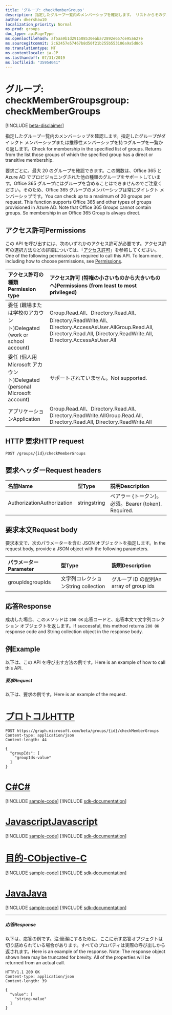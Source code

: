 ```yaml
---
title: 'グループ: checkMemberGroups'
description: 指定したグループ一覧内のメンバーシップを確認します。 リストからそのグループを返します。
author: dkershaw10
localization_priority: Normal
ms.prod: groups
doc_type: apiPageType
ms.openlocfilehash: af5aa9b1d291508530eaba72892e657ce95a627e
ms.sourcegitcommit: 2c62457e57467b8d50f21b255b553106a9a5d8d6
ms.translationtype: MT
ms.contentlocale: ja-JP
ms.lasthandoff: 07/31/2019
ms.locfileid: "35954041"
---
```

# <a name="group-checkmembergroups"></a><span data-ttu-id="191d7-104">グループ: checkMemberGroups</span><span class="sxs-lookup"><span data-stu-id="191d7-104">group: checkMemberGroups</span></span>

[!INCLUDE [beta-disclaimer](../../includes/beta-disclaimer.md)]

<span data-ttu-id="191d7-p102">指定したグループ一覧内のメンバーシップを確認します。指定したグループがダイレクト メンバーシップまたは推移性メンバーシップを持つグループを一覧から返します。</span><span class="sxs-lookup"><span data-stu-id="191d7-p102">Check for membership in the specified list of groups. Returns from the list those groups of which the specified group has a direct or transitive membership.</span></span>

<span data-ttu-id="191d7-p103">要求ごとに、最大 20 のグループを確認できます。この関数は、Office 365 と Azure AD でプロビジョニングされた他の種類のグループをサポートしています。Office 365 グループにはグループを含めることはできませんのでご注意ください。そのため、Office 365 グループのメンバーシップは常にダイレクト メンバーシップです。</span><span class="sxs-lookup"><span data-stu-id="191d7-p103">You can check up to a maximum of 20 groups per request. This function supports Office 365 and other types of groups provisioned in Azure AD. Note that Office 365 Groups cannot contain groups. So membership in an Office 365 Group is always direct.</span></span>

## <a name="permissions"></a><span data-ttu-id="191d7-111">アクセス許可</span><span class="sxs-lookup"><span data-stu-id="191d7-111">Permissions</span></span>

<span data-ttu-id="191d7-p104">この API を呼び出すには、次のいずれかのアクセス許可が必要です。アクセス許可の選択方法などの詳細については、「[アクセス許可](/graph/permissions-reference)」を参照してください。</span><span class="sxs-lookup"><span data-stu-id="191d7-p104">One of the following permissions is required to call this API. To learn more, including how to choose permissions, see [Permissions](/graph/permissions-reference).</span></span>

| <span data-ttu-id="191d7-114">アクセス許可の種類</span><span class="sxs-lookup"><span data-stu-id="191d7-114">Permission type</span></span>                        | <span data-ttu-id="191d7-115">アクセス許可 (特権の小さいものから大きいものへ)</span><span class="sxs-lookup"><span data-stu-id="191d7-115">Permissions (from least to most privileged)</span></span>                                                 |
| :------------------------------------- | :------------------------------------------------------------------------------------------ |
| <span data-ttu-id="191d7-116">委任 (職場または学校のアカウント)</span><span class="sxs-lookup"><span data-stu-id="191d7-116">Delegated (work or school account)</span></span>     | <span data-ttu-id="191d7-117">Group.Read.All、Directory.Read.All、Directory.ReadWrite.All、Directory.AccessAsUser.All</span><span class="sxs-lookup"><span data-stu-id="191d7-117">Group.Read.All, Directory.Read.All, Directory.ReadWrite.All, Directory.AccessAsUser.All</span></span> |
| <span data-ttu-id="191d7-118">委任 (個人用 Microsoft アカウント)</span><span class="sxs-lookup"><span data-stu-id="191d7-118">Delegated (personal Microsoft account)</span></span> | <span data-ttu-id="191d7-119">サポートされていません。</span><span class="sxs-lookup"><span data-stu-id="191d7-119">Not supported.</span></span>                                                                              |
| <span data-ttu-id="191d7-120">アプリケーション</span><span class="sxs-lookup"><span data-stu-id="191d7-120">Application</span></span>                            | <span data-ttu-id="191d7-121">Group.Read.All、Directory.Read.All、Directory.ReadWrite.All</span><span class="sxs-lookup"><span data-stu-id="191d7-121">Group.Read.All, Directory.Read.All, Directory.ReadWrite.All</span></span>                             |

## <a name="http-request"></a><span data-ttu-id="191d7-122">HTTP 要求</span><span class="sxs-lookup"><span data-stu-id="191d7-122">HTTP request</span></span>

<!-- { "blockType": "ignored" } -->

```http
POST /groups/{id}/checkMemberGroups
```

## <a name="request-headers"></a><span data-ttu-id="191d7-123">要求ヘッダー</span><span class="sxs-lookup"><span data-stu-id="191d7-123">Request headers</span></span>

| <span data-ttu-id="191d7-124">名前</span><span class="sxs-lookup"><span data-stu-id="191d7-124">Name</span></span>          | <span data-ttu-id="191d7-125">型</span><span class="sxs-lookup"><span data-stu-id="191d7-125">Type</span></span>   | <span data-ttu-id="191d7-126">説明</span><span class="sxs-lookup"><span data-stu-id="191d7-126">Description</span></span>               |
| :------------ | :----- | :------------------------ |
| <span data-ttu-id="191d7-127">Authorization</span><span class="sxs-lookup"><span data-stu-id="191d7-127">Authorization</span></span> | <span data-ttu-id="191d7-128">string</span><span class="sxs-lookup"><span data-stu-id="191d7-128">string</span></span> | <span data-ttu-id="191d7-p105">ベアラー {トークン}。必須。</span><span class="sxs-lookup"><span data-stu-id="191d7-p105">Bearer {token}. Required.</span></span> |

## <a name="request-body"></a><span data-ttu-id="191d7-131">要求本文</span><span class="sxs-lookup"><span data-stu-id="191d7-131">Request body</span></span>

<span data-ttu-id="191d7-132">要求本文で、次のパラメーターを含む JSON オブジェクトを指定します。</span><span class="sxs-lookup"><span data-stu-id="191d7-132">In the request body, provide a JSON object with the following parameters.</span></span>

| <span data-ttu-id="191d7-133">パラメーター</span><span class="sxs-lookup"><span data-stu-id="191d7-133">Parameter</span></span> | <span data-ttu-id="191d7-134">型</span><span class="sxs-lookup"><span data-stu-id="191d7-134">Type</span></span>   | <span data-ttu-id="191d7-135">説明</span><span class="sxs-lookup"><span data-stu-id="191d7-135">Description</span></span>           |
| :-------- | :----- | :-------------------- |
| <span data-ttu-id="191d7-136">groupIds</span><span class="sxs-lookup"><span data-stu-id="191d7-136">groupIds</span></span>  | <span data-ttu-id="191d7-137">文字列コレクション</span><span class="sxs-lookup"><span data-stu-id="191d7-137">String collection</span></span> | <span data-ttu-id="191d7-138">グループ ID の配列</span><span class="sxs-lookup"><span data-stu-id="191d7-138">An array of group ids</span></span> |

## <a name="response"></a><span data-ttu-id="191d7-139">応答</span><span class="sxs-lookup"><span data-stu-id="191d7-139">Response</span></span>

<span data-ttu-id="191d7-140">成功した場合、このメソッドは `200 OK` 応答コードと、応答本文で文字列コレクション オブジェクトを返します。</span><span class="sxs-lookup"><span data-stu-id="191d7-140">If successful, this method returns `200 OK` response code and String collection object in the response body.</span></span>

## <a name="example"></a><span data-ttu-id="191d7-141">例</span><span class="sxs-lookup"><span data-stu-id="191d7-141">Example</span></span>

<span data-ttu-id="191d7-142">以下は、この API を呼び出す方法の例です。</span><span class="sxs-lookup"><span data-stu-id="191d7-142">Here is an example of how to call this API.</span></span>

##### <a name="request"></a><span data-ttu-id="191d7-143">要求</span><span class="sxs-lookup"><span data-stu-id="191d7-143">Request</span></span>

<span data-ttu-id="191d7-144">以下は、要求の例です。</span><span class="sxs-lookup"><span data-stu-id="191d7-144">Here is an example of the request.</span></span>


# <a name="httptabhttp"></a>[<span data-ttu-id="191d7-145">プロトコル</span><span class="sxs-lookup"><span data-stu-id="191d7-145">HTTP</span></span>](#tab/http)
<!-- {
  "blockType": "request",
  "name": "group_checkmembergroups"
}-->

```http
POST https://graph.microsoft.com/beta/groups/{id}/checkMemberGroups
Content-type: application/json
Content-length: 44

{
  "groupIds": [
    "groupIds-value"
  ]
}
```
# <a name="ctabcsharp"></a>[<span data-ttu-id="191d7-146">C#</span><span class="sxs-lookup"><span data-stu-id="191d7-146">C#</span></span>](#tab/csharp)
[!INCLUDE [sample-code](../includes/snippets/csharp/group-checkmembergroups-csharp-snippets.md)]
[!INCLUDE [sdk-documentation](../includes/snippets/snippets-sdk-documentation-link.md)]

# <a name="javascripttabjavascript"></a>[<span data-ttu-id="191d7-147">Javascript</span><span class="sxs-lookup"><span data-stu-id="191d7-147">Javascript</span></span>](#tab/javascript)
[!INCLUDE [sample-code](../includes/snippets/javascript/group-checkmembergroups-javascript-snippets.md)]
[!INCLUDE [sdk-documentation](../includes/snippets/snippets-sdk-documentation-link.md)]

# <a name="objective-ctabobjc"></a>[<span data-ttu-id="191d7-148">目的-C</span><span class="sxs-lookup"><span data-stu-id="191d7-148">Objective-C</span></span>](#tab/objc)
[!INCLUDE [sample-code](../includes/snippets/objc/group-checkmembergroups-objc-snippets.md)]
[!INCLUDE [sdk-documentation](../includes/snippets/snippets-sdk-documentation-link.md)]

# <a name="javatabjava"></a>[<span data-ttu-id="191d7-149">Java</span><span class="sxs-lookup"><span data-stu-id="191d7-149">Java</span></span>](#tab/java)
[!INCLUDE [sample-code](../includes/snippets/java/group-checkmembergroups-java-snippets.md)]
[!INCLUDE [sdk-documentation](../includes/snippets/snippets-sdk-documentation-link.md)]

---


##### <a name="response"></a><span data-ttu-id="191d7-150">応答</span><span class="sxs-lookup"><span data-stu-id="191d7-150">Response</span></span>

<span data-ttu-id="191d7-p106">以下は、応答の例です。注:簡潔にするために、ここに示す応答オブジェクトは切り詰められている場合があります。すべてのプロパティは実際の呼び出しから返されます。</span><span class="sxs-lookup"><span data-stu-id="191d7-p106">Here is an example of the response. Note: The response object shown here may be truncated for brevity. All of the properties will be returned from an actual call.</span></span>

<!-- {
  "blockType": "response",
  "truncated": true,
  "@odata.type": "string",
  "isCollection": true
} -->

```http
HTTP/1.1 200 OK
Content-type: application/json
Content-length: 39

{
  "value": [
    "string-value"
  ]
}
```

<!-- uuid: 8fcb5dbc-d5aa-4681-8e31-b001d5168d79
2015-10-25 14:57:30 UTC -->

<!--
{
  "type": "#page.annotation",
  "description": "group: checkMemberGroups",
  "keywords": "",
  "section": "documentation",
  "tocPath": "",
  "suppressions": [
  ]
}
-->
